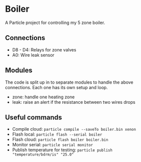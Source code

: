 # Boiler

A Particle project for controlling my 5 zone boiler.

## Connections

 * D8 - D4: Relays for zone valves
 * A0: Wire leak sensor

## Modules

 The code is split up in to separate modules to handle the above connections. Each one has its own setup and loop.

 * zone: handle one heating zone
 * leak: raise an alert if the resistance between two wires drops

## Useful commands

 * Compile cloud: `particle compile --saveTo boiler.bin xenon`
 * Flash local: `particle flash --serial boiler`
 * Flash cloud: `particle flash boiler boiler.bin`
 * Monitor serial: `particle serial monitor`
 * Publish temperature for testing: `particle publish "temperature/bdrm/is" "25.0"`
